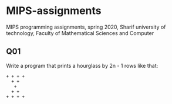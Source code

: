 # MIPS-assignments
MIPS programming assignments, spring 2020, Sharif university of technology, Faculty of Mathematical Sciences and Computer

## Q01
Write a program that prints a hourglass by 2n - 1 rows like that:
```
+ + + +
  + +
   +
  + +
+ + + +
```
